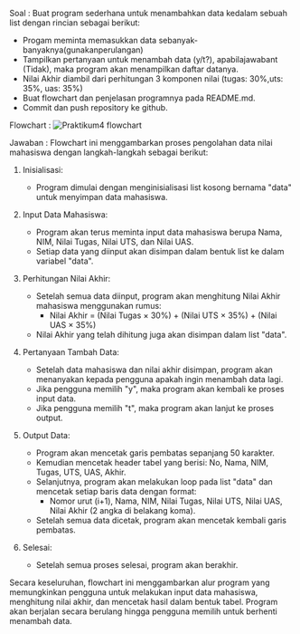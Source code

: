 Soal :
Buat program sederhana untuk menambahkan data kedalam sebuah list dengan rincian sebagai berikut:
- Progam meminta memasukkan data sebanyak-banyaknya(gunakanperulangan)
- Tampilkan pertanyaan untuk menambah data (y/t?), apabilajawabant (Tidak), maka program akan menampilkan daftar datanya. 
- Nilai Akhir diambil dari perhitungan 3 komponen nilai (tugas: 30%,uts: 35%, uas: 35%)
- Buat flowchart dan penjelasan programnya pada README.md. 
- Commit dan push repository ke github.

Flowchart :
![Praktikum4 flowchart](https://github.com/user-attachments/assets/0b0dc552-d150-4569-95aa-67b07b4d7700)

Jawaban :
Flowchart ini menggambarkan proses pengolahan data nilai mahasiswa dengan langkah-langkah sebagai berikut:

1. Inisialisasi:
   - Program dimulai dengan menginisialisasi list kosong bernama "data" untuk menyimpan data mahasiswa.

2. Input Data Mahasiswa:
   - Program akan terus meminta input data mahasiswa berupa Nama, NIM, Nilai Tugas, Nilai UTS, dan Nilai UAS.
   - Setiap data yang diinput akan disimpan dalam bentuk list ke dalam variabel "data".

3. Perhitungan Nilai Akhir:
   - Setelah semua data diinput, program akan menghitung Nilai Akhir mahasiswa menggunakan rumus:
     - Nilai Akhir = (Nilai Tugas × 30%) + (Nilai UTS × 35%) + (Nilai UAS × 35%)
   - Nilai Akhir yang telah dihitung juga akan disimpan dalam list "data".

4. Pertanyaan Tambah Data:
   - Setelah data mahasiswa dan nilai akhir disimpan, program akan menanyakan kepada pengguna apakah ingin menambah data lagi.
   - Jika pengguna memilih "y", maka program akan kembali ke proses input data.
   - Jika pengguna memilih "t", maka program akan lanjut ke proses output.

5. Output Data:
   - Program akan mencetak garis pembatas sepanjang 50 karakter.
   - Kemudian mencetak header tabel yang berisi: No, Nama, NIM, Tugas, UTS, UAS, Akhir.
   - Selanjutnya, program akan melakukan loop pada list "data" dan mencetak setiap baris data dengan format:
     - Nomor urut (i+1), Nama, NIM, Nilai Tugas, Nilai UTS, Nilai UAS, Nilai Akhir (2 angka di belakang koma).
   - Setelah semua data dicetak, program akan mencetak kembali garis pembatas.

6. Selesai:
   - Setelah semua proses selesai, program akan berakhir.

Secara keseluruhan, flowchart ini menggambarkan alur program yang memungkinkan pengguna untuk melakukan input data mahasiswa, menghitung nilai akhir, dan mencetak hasil dalam bentuk tabel. Program akan berjalan secara berulang hingga pengguna memilih untuk berhenti menambah data.
